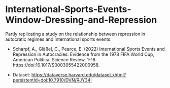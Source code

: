 # International-Sports-Events-Window-Dressing-and-Repression

Partly replicating a study on the relationship between repression in autocratic regimes and international sports events:

* Scharpf, A., Gläßel, C., Pearce, E. (2022) International Sports Events and Repression in Autocracies: Evidence from the 1978 FIFA World Cup, American Political Science Review, 1-18. https://doi:10.1017/S0003055422000958.

* Dataset: https://dataverse.harvard.edu/dataset.xhtml?persistentId=doi:10.7910/DVN/RJY34I
